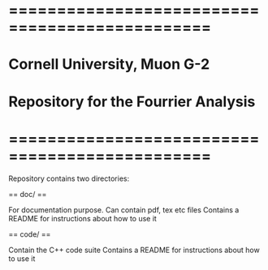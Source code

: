 # =============================================== #
#																									#
#					Cornell University, Muon G-2						#
#																									#
# 		Repository for the Fourrier Analysis				#
#																									#
# =============================================== #

Repository contains two directories:

== doc/ ==

For documentation purpose. Can contain pdf, tex etc files
Contains a README for instructions about how to use it

== code/ ==

Contain the C++ code suite
Contains a README for instructions about how to use it


